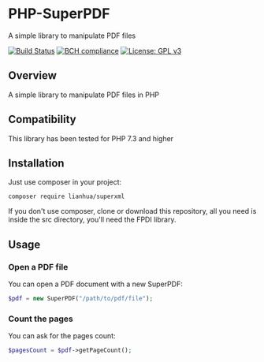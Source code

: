 # PHP-SuperPDF
A simple library to manipulate PDF files

[![Build Status](https://travis-ci.com/Nevermille/PHP-SuperPDF.svg?branch=master)](https://travis-ci.com/Nevermille/PHP-SuperPDF) [![BCH compliance](https://bettercodehub.com/edge/badge/Nevermille/PHP-SuperPDF?branch=master)](https://bettercodehub.com/) [![License: GPL v3](https://img.shields.io/badge/License-GPLv3-blue.svg)](https://www.gnu.org/licenses/gpl-3.0)

## Overview

A simple library to manipulate PDF files in PHP

## Compatibility

This library has been tested for PHP 7.3 and higher

## Installation

Just use composer in your project:

```
composer require lianhua/superxml
```

If you don't use composer, clone or download this repository, all you need is inside the src directory, you'll need the FPDI library.

## Usage
### Open a PDF file

You can open a PDF document with a new SuperPDF:

```php
$pdf = new SuperPDF("/path/to/pdf/file");
```

### Count the pages

You can ask for the pages count:

```php
$pagesCount = $pdf->getPageCount();
```
